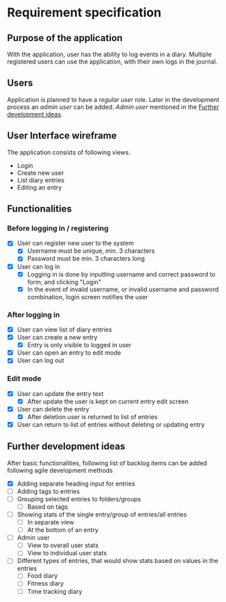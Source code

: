 # Requirement specification

## Purpose of the application

With the application, user has the ability to log events in a diary. Multiple registered users can use the application, with their own logs in the journal.

## Users

Application is planned to have a _regular user_ role. Later in the development process an _admin user_ can be added. _Admin user_ mentioned in the [Further development ideas](#further-development-ideas).

## User Interface wireframe

The application consists of following views.

- Login
- Create new user
- List diary entries
- Editing an entry

## Functionalities

### Before logging in / registering

- [x] User can register new user to the system
  - [x] Username must be unique, min. 3 characters
  - [x] Password must be min. 3 characters long

- [x] User can log in
  - [x] Logging in is done by inputting username and correct password to form, and clicking "Login"
  - [x] In the event of invalid username, or invalid username and password combination, login screen notifies the user

### After logging in

- [x] User can view list of diary entries
- [x] User can create a new entry
  - [x] Entry is only visible to logged in user
- [x] User can open an entry to edit mode
- [x] User can log out

### Edit mode

- [x] User can update the entry text
  - [x] After update the user is kept on current entry edit screen
- [x] User can delete the entry
  - [x] After deletion user is returned to list of entries
- [x] User can return to list of entries without deleting or updating entry

## Further development ideas

After basic functionalities, following list of backlog items can be added following agile development methods

- [x] Adding separate heading input for entries
- [ ] Adding tags to entries
- [ ] Grouping selected entries to folders/groups
  - [ ] Based on tags
- [ ] Showing stats of the single entry/group of entries/all entries
  - [ ] In separate view
  - [ ] At the bottom of an entry
- [ ] Admin user
  - [ ] View to overall user stats
  - [ ] View to individual user stats
- [ ] Different types of entries, that would show stats based on values in the entries
  - [ ] Food diary
  - [ ] Fitness diary
  - [ ] Time tracking diary
